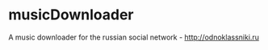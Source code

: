 musicDownloader
===============

A music downloader for the russian social network  - http://odnoklassniki.ru
